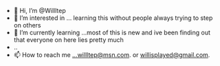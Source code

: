 - 👋 Hi, I’m @Willltep
- 👀 I’m interested in ... learning this without people always trying to step on others
- 🌱 I’m currently learning ...most of this is new and ive been finding out that everyone on here lies pretty much  
- ..
- 📫 How to reach me ...willltep@msn.com.  or willisplayed@gmail.com.     

<!---

--->

